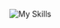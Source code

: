 ![My Skills](https://skillicons.dev/icons?i=py,github,scala,django,flask,javascript,html,css,mysql,tensorflow,hadoop)


